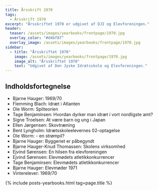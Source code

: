 ```yaml
---
title: Årsskrift 1970
tags:
  - Årsskrift 1970
excerpt: "Årsskriftet 1970 er udgivet af DJI og Elevforeningen."
header:
  teaser: /assets/images/yearbooks/frontpage/1970.jpg
  overlay_color: "#d4bf87"
  overlay_image: /assets/images/yearbooks/frontpage/1970.jpg
sidebar:
  - title: "Årsskriftet 1970"
    image: /assets/images/yearbooks/frontpage/1970.jpg
    image_alt: "Årsskriftet 1970"
    text: "Udgivet af Den Jyske Idrætsskole og Elevforeningen."
---
```


## Indholdsfortegnelse

- Bjarne Hauger: 1969/70
- Flemming Blach: Idræt i Atlanten
- Ole Worm: Spilteorien
- Tage Benjaminsen: Hvordan dyrker man idræt i vort nordligste amt?
- Signe Troelsen: At være barn og ung i Japan
- Ellen Jørgensen: Skovtræning
- Bent Lyngholm: Idrætsskoleelevernes 02-optagelse
- Ole Worm: - en strømpil?
- Bjarne Hauger: Byggeriet er påbegyndt
- Bjarne Hauger-Knud Thomassen: Skolens virksomhed
- Ejvind Sørensen: En hilsen fra elevforeningen
- Ejvind Sørensen: Elevmødets atletikkonkurrencer
- Tage Benjaminsen: Elevmødets atletikkonkurrencer
- Bjarne Hauger: Elevmøder 1971
- Vinterelever: 1969/70

{% include posts-yearbooks.html tag=page.title %}
